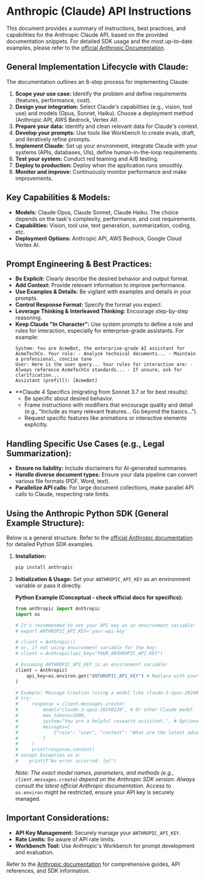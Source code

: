 # Anthropic (Claude) API Instructions

This document provides a summary of instructions, best practices, and capabilities for the Anthropic Claude API, based on the provided documentation snippets. For detailed SDK usage and the most up-to-date examples, please refer to the [official Anthropic Documentation](https://docs.anthropic.com/).

## General Implementation Lifecycle with Claude:

The documentation outlines an 8-step process for implementing Claude:

1.  **Scope your use case:** Identify the problem and define requirements (features, performance, cost).
2.  **Design your integration:** Select Claude's capabilities (e.g., vision, tool use) and models (Opus, Sonnet, Haiku). Choose a deployment method (Anthropic API, AWS Bedrock, Vertex AI).
3.  **Prepare your data:** Identify and clean relevant data for Claude's context.
4.  **Develop your prompts:** Use tools like Workbench to create evals, draft, and iteratively refine prompts.
5.  **Implement Claude:** Set up your environment, integrate Claude with your systems (APIs, databases, UIs), define human-in-the-loop requirements.
6.  **Test your system:** Conduct red teaming and A/B testing.
7.  **Deploy to production:** Deploy when the application runs smoothly.
8.  **Monitor and improve:** Continuously monitor performance and make improvements.

## Key Capabilities & Models:

*   **Models:** Claude Opus, Claude Sonnet, Claude Haiku. The choice depends on the task's complexity, performance, and cost requirements.
*   **Capabilities:** Vision, tool use, text generation, summarization, coding, etc.
*   **Deployment Options:** Anthropic API, AWS Bedrock, Google Cloud Vertex AI.

## Prompt Engineering & Best Practices:

*   **Be Explicit:** Clearly describe the desired behavior and output format.
*   **Add Context:** Provide relevant information to improve performance.
*   **Use Examples & Details:** Be vigilant with examples and details in your prompts.
*   **Control Response Format:** Specify the format you expect.
*   **Leverage Thinking & Interleaved Thinking:** Encourage step-by-step reasoning.
*   **Keep Claude "In Character":** Use system prompts to define a role and rules for interaction, especially for enterprise-grade assistants. For example:
    ```
    System: You are AcmeBot, the enterprise-grade AI assistant for AcmeTechCo. Your role: - Analyze technical documents... - Maintain a professional, concise tone
    User: Here is the user query... Your rules for interaction are: - Always reference AcmeTechCo standards... - If unsure, ask for clarification...
    Assistant (prefill): [AcmeBot]
    ```
*   **Claude 4 Specifics (migrating from Sonnet 3.7 or for best results):
    *   Be specific about desired behavior.
    *   Frame instructions with modifiers that encourage quality and detail (e.g., "Include as many relevant features... Go beyond the basics...").
    *   Request specific features like animations or interactive elements explicitly.

## Handling Specific Use Cases (e.g., Legal Summarization):

*   **Ensure no liability:** Include disclaimers for AI-generated summaries.
*   **Handle diverse document types:** Ensure your data pipeline can convert various file formats (PDF, Word, text).
*   **Parallelize API calls:** For large document collections, make parallel API calls to Claude, respecting rate limits.

## Using the Anthropic Python SDK (General Example Structure):

Below is a general structure. Refer to the [official Anthropic documentation](https://docs.anthropic.com/en/api/client-sdks) for detailed Python SDK examples.

1.  **Installation:**
    ```bash
    pip install anthropic
    ```

2.  **Initialization & Usage:**
    Set your `ANTHROPIC_API_KEY` as an environment variable or pass it directly.

    **Python Example (Conceptual - check official docs for specifics):**
    ```python
    from anthropic import Anthropic
    import os

    # It's recommended to set your API key as an environment variable:
    # export ANTHROPIC_API_KEY='your-api-key'

    # client = Anthropic()
    # or, if not using environment variable for the key:
    # client = Anthropic(api_key="YOUR_ANTHROPIC_API_KEY")

    # Assuming ANTHROPIC_API_KEY is an environment variable:
    client = Anthropic(
        api_key=os.environ.get("ANTHROPIC_API_KEY") # Replace with your actual key if not using env var
    )

    # Example: Message Creation (using a model like claude-3-opus-20240229)
    # try:
    #     response = client.messages.create(
    #         model="claude-3-opus-20240229", # Or other Claude model
    #         max_tokens=1000,
    #         system="You are a helpful research assistant.", # Optional system prompt
    #         messages=[
    #             {"role": "user", "content": "What are the latest advancements in quantum computing?"}
    #         ]
    #     )
    #     print(response.content)
    # except Exception as e:
    #    print(f"An error occurred: {e}")
    ```
    *Note: The exact model names, parameters, and methods (e.g., `client.messages.create`) depend on the Anthropic SDK version. Always consult the latest official Anthropic documentation.* Access to `os.environ` might be restricted, ensure your API key is securely managed.

## Important Considerations:

*   **API Key Management:** Securely manage your `ANTHROPIC_API_KEY`.
*   **Rate Limits:** Be aware of API rate limits.
*   **Workbench Tool:** Use Anthropic's Workbench for prompt development and evaluation.

Refer to the [Anthropic documentation](https://docs.anthropic.com/) for comprehensive guides, API references, and SDK information. 